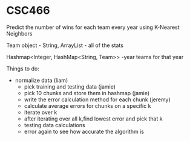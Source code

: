 # CSC466

Predict the number of wins for each team every year using K-Nearest Neighbors

Team object - String, ArrayList<Double>
    - all of the stats

Hashmap<Integer, HashMap<String, Team>>
          -year           teams for that year

    
Things to do:
- normalize data (liam)
    - pick training and testing data (jamie)
    - pick 10 chunks and store them in hashmap (jamie)
    - write the error calculation method for each chunk (jeremy)
    - calculate average errors for chunks on a specific k 
    - iterate over k
    - after iterating over all k,find lowest error and pick that k
    - testing data calculations
    - error again to see how accurate the algorithm is
